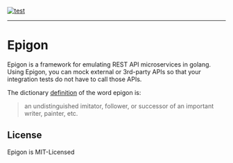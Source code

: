 [![test](https://github.com/joekhoobyar/epigon/actions/workflows/test.yml/badge.svg?branch=master)](https://github.com/joekhoobyar/epigon/actions?query=workflow%3Atest+branch%3Amaster)

--- 

# Epigon

Epigon is a framework for emulating REST API microservices in golang.  Using Epigon, you can mock external or 3rd-party APIs so that your integration tests do not have to call those APIs.

The dictionary [definition](https://www.dictionary.com/browse/epigone) of the word epigon is:

> an undistinguished imitator, follower, or successor of an important writer, painter, etc.

## License

Epigon is MIT-Licensed

